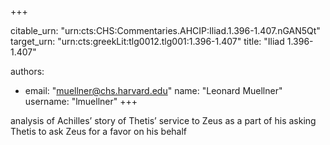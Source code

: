 +++


citable_urn: "urn:cts:CHS:Commentaries.AHCIP:Iliad.1.396-1.407.nGAN5Qt"
target_urn: "urn:cts:greekLit:tlg0012.tlg001:1.396-1.407"
title: "Iliad 1.396-1.407"

authors:
- email: "muellner@chs.harvard.edu"
  name: "Leonard Muellner"
  username: "lmuellner"
+++

<p>analysis of Achilles’ story of Thetis’ service to Zeus as a part of his asking Thetis to ask Zeus for a favor on his behalf</p>